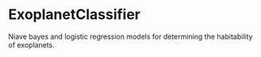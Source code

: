# ExoplanetClassifier
Niave bayes and logistic regression models for determining the habitability of exoplanets.

